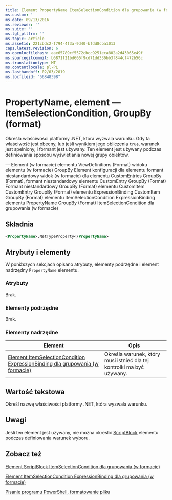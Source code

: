 ```yaml
---
title: Element PropertyName ItemSelectionCondition dla grupowania (w formacie) | Dokumentacja firmy Microsoft
ms.custom: ''
ms.date: 09/13/2016
ms.reviewer: ''
ms.suite: ''
ms.tgt_pltfrm: ''
ms.topic: article
ms.assetid: 221cbdc2-f794-4f3a-9d40-bfdd8cba1013
caps.latest.revision: 6
ms.openlocfilehash: aae65789cf5572cbcc9251eca802a2d43065e49f
ms.sourcegitcommit: b6871f21bd666f9cd71dd336bb3f844cf472b56c
ms.translationtype: MT
ms.contentlocale: pl-PL
ms.lasthandoff: 02/03/2019
ms.locfileid: "56848398"
---
```

# <a name="propertyname-element-for-itemselectioncondition-for-groupby-format"></a>PropertyName, element — ItemSelectionCondition, GroupBy (format)

Określa właściwości platformy .NET, która wyzwala warunku. Gdy ta właściwość jest obecny, lub jeśli wynikiem jego obliczenia `true`, warunek jest spełniony, i formant jest używany. Ten element jest używany podczas definiowania sposobu wyświetlania nowej grupy obiektów.

— Element (w formacie) elementu ViewDefinitions (Format) widoku elementu (w formacie) GroupBy Element konfiguracji dla elementu formant niestandardowy widok (w formacie) dla elementu CustomEntries GroupBy (Format), formant niestandardowy elementu CustomEntry GroupBy (Format) Formant niestandardowy GroupBy (Format) elementu CustomItem CustomEntry GroupBy (Format) elementu ExpressionBinding CustomItem GroupBy (Format) elementu ItemSelectionCondition ExpressionBinding elementu PropertyName GroupBy (Format) ItemSelectionCondition dla grupowania (w formacie)

## <a name="syntax"></a>Składnia

```xml
<PropertyName>.NetTypeProperty</PropertyName>
```

## <a name="attributes-and-elements"></a>Atrybuty i elementy

W poniższych sekcjach opisano atrybuty, elementy podrzędne i element nadrzędny `PropertyName` elementu.

### <a name="attributes"></a>Atrybuty

Brak.

### <a name="child-elements"></a>Elementy podrzędne

Brak.

### <a name="parent-elements"></a>Elementy nadrzędne

|Element|Opis|
|-------------|-----------------|
|[Element ItemSelectionCondition ExpressionBinding dla grupowania (w formacie)](./itemselectioncondition-element-for-expressionbinding-for-groupby-format.md)|Określa warunek, który musi istnieć dla tej kontrolki ma być używany.|

## <a name="text-value"></a>Wartość tekstowa

Określ nazwę właściwości platformy .NET, która wyzwala warunku.

## <a name="remarks"></a>Uwagi

Jeśli ten element jest używany, nie można określić [ScriptBlock](./scriptblock-element-for-itemselectioncondition-for-groupby-format.md) elementu podczas definiowania warunek wyboru.

## <a name="see-also"></a>Zobacz też

[Element ScriptBlock ItemSelectionCondition dla grupowania (w formacie)](./scriptblock-element-for-itemselectioncondition-for-groupby-format.md)

[Element ItemSelectionCondition ExpressionBinding dla grupowania (w formacie)](./itemselectioncondition-element-for-expressionbinding-for-groupby-format.md)

[Pisanie programu PowerShell, formatowanie pliku](./writing-a-powershell-formatting-file.md)
